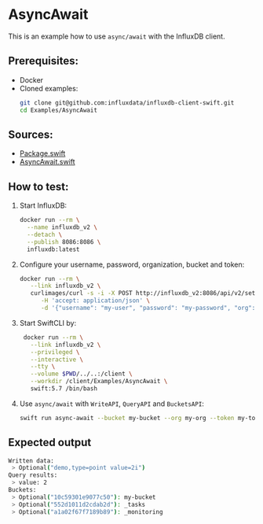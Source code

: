 # AsyncAwait

This is an example how to use `async/await` with the InfluxDB client.

## Prerequisites:
- Docker
- Cloned examples:
   ```bash
   git clone git@github.com:influxdata/influxdb-client-swift.git
   cd Examples/AsyncAwait
   ```

## Sources:
- [Package.swift](/Examples/AsyncAwait/Package.swift)
- [AsyncAwait.swift](/Examples/AsyncAwait/Sources/AsyncAwait/AsyncAwait.swift)

## How to test:
1. Start InfluxDB:
    ```bash
    docker run --rm \
      --name influxdb_v2 \
      --detach \
      --publish 8086:8086 \
      influxdb:latest
    ```
1. Configure your username, password, organization, bucket and token:
   ```bash
   docker run --rm \
      --link influxdb_v2 \
      curlimages/curl -s -i -X POST http://influxdb_v2:8086/api/v2/setup \
         -H 'accept: application/json' \
         -d '{"username": "my-user", "password": "my-password", "org": "my-org", "bucket": "my-bucket", "token": "my-token"}'
   ```
1. Start SwiftCLI by:
   ```bash
    docker run --rm \
      --link influxdb_v2 \
      --privileged \
      --interactive \
      --tty \
      --volume $PWD/../..:/client \
      --workdir /client/Examples/AsyncAwait \
      swift:5.7 /bin/bash
   ```
1. Use `async/await` with `WriteAPI`, `QueryAPI` and `BucketsAPI`:
   ```bash
   swift run async-await --bucket my-bucket --org my-org --token my-token --url http://influxdb_v2:8086
   ```
   
## Expected output

```bash
Written data:
 > Optional("demo,type=point value=2i")
Query results:
 > value: 2
Buckets:
 > Optional("10c59301e9077c50"): my-bucket
 > Optional("552d1011d2cdab2d"): _tasks
 > Optional("a1a02f67f7189b89"): _monitoring
```
